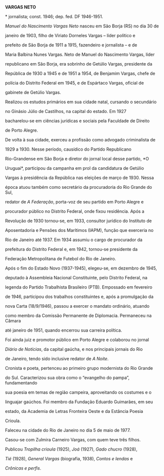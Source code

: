 **VARGAS NETO**



\* jornalista; const. 1946; dep. fed. DF 1946-1951.



*Manuel do Nascimento Vargas Neto* nasceu em São Borja (RS) no dia 30 de

janeiro de 1903, filho de Viriato Dorneles Vargas – líder político e

prefeito de São Borja de 1911 a 1915, fazendeiro e jornalista – e de

Maria Balbina Nunes Vargas. Neto de Manuel do Nascimento Vargas, líder

republicano em São Borja, era sobrinho de Getúlio Vargas, presidente da

República de 1930 a 1945 e de 1951 a 1954, de Benjamim Vargas, chefe de

polícia do Distrito Federal em 1945, e de Espártaco Vargas, oficial de

gabinete de Getúlio Vargas.



Realizou os estudos primários em sua cidade natal, cursando o secundário

no Ginásio Júlio de Castilhos, na capital do estado. Em 1927

bacharelou-se em ciências jurídicas e sociais pela Faculdade de Direito

de Porto Alegre.



De volta à sua cidade, exerceu a profissão como advogado criminalista de

1929 a 1930. Nesse período, causídico do Partido Republicano

Rio-Grandense em São Borja e diretor do jornal local desse partido, *O

Uruguai*, participou da campanha em prol da candidatura de Getúlio

Vargas à presidência da República nas eleições de março de 1930. Nessa

época atuou também como secretário da procuradoria do Rio Grande do Sul,

redator de *A Federação*, porta-voz de seu partido em Porto Alegre e

procurador público no Distrito Federal, onde fixou residência. Após a

Revolução de 1930 tornou-se, em 1933, consultor jurídico do Instituto de

Aposentadoria e Pensões dos Marítimos (IAPM), função que exerceria no

Rio de Janeiro até 1937. Em 1934 assumiu o cargo de procurador da

prefeitura do Distrito Federal e, em 1942, tornou-se presidente da

Federação Metropolitana de Futebol do Rio de Janeiro.



Após o fim do Estado Novo (1937-1945), elegeu-se, em dezembro de 1945,

deputado à Assembleia Nacional Constituinte, pelo Distrito Federal, na

legenda do Partido Trabalhista Brasileiro (PTB). Empossado em fevereiro

de 1946, participou dos trabalhos constituintes e, após a promulgação da

nova Carta (18/9/1946), passou a exercer o mandato ordinário, atuando

como membro da Comissão Permanente de Diplomacia. Permaneceu na Câmara

até janeiro de 1951, quando encerrou sua carreira política.



Foi ainda juiz e promotor público em Porto Alegre e colaborou no jornal

*Diário de Notícias*, da capital gaúcha, e nos principais jornais do Rio

de Janeiro, tendo sido inclusive redator de *A Noite*.



Cronista e poeta, pertenceu ao primeiro grupo modernista do Rio Grande

do Sul. Caracterizou sua obra como o “evangelho do pampa”, fundamentando

sua poesia em temas de região campeira, aproveitando os costumes e o

linguajar gaúchos. Foi membro da Fundação Eduardo Guimarães, em seu

estado, da Academia de Letras Fronteira Oeste e da Estância Poesia

Crioula.



Faleceu na cidade do Rio de Janeiro no dia 5 de maio de 1977.



Casou-se com Zulmira Carneiro Vargas, com quem teve três filhos.



Publicou *Tropilha crioula* (1925), *Joá* (1927), *Gado chucro* (1928),

*Tié* (1928), *General Vargas* (biografia, 1938), *Contos e lendas* e

*Crônicas e perfis*.



